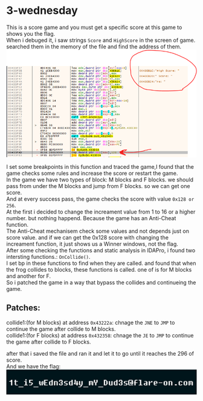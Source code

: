 # 3-wednesday

This is a score game and you must get a specific score at this game to shows you the flag.  
When i debuged it, i saw strings ```Score``` and ```HighScore``` in the screen of game. searched them in the memory of the file and find the address of them.  
![alt text](https://github.com/aleeamini/Flareon7-2020/blob/main/3/find_hotspot.png)  

I set some breakpoints in this function and traced the game,I found that the game checks some rules and increase the score or restart the game.  
In the game we have two types of block: M blocks and F blocks. we should pass from under the M blocks and jump from F blocks. so we can get one score.  
And at every success pass, the game checks the score with value ```0x128 or 256```.  
At the first i decided to change the increament value from 1 to 16 or a higher number. but nothing happend. Because the game has an Anti-Cheat function.  
The Anti-Cheat mechanisem check some values and not depends just on score value. and if we can get the 0x128 score with changing the increament function, it just shows us a  Winner windows, not the flag.  
After some checking the functions and static analysis in IDAPro, i found two intersting functions.: ```OnCollide()```.  
I set bp in these functions to find when they are called. and found that when the frog collides to blocks, these functions is called. one of is for M blocks and another for F.  
So i patched the game in a way that bypass the collides and continueing the game.  

## Patches:
collide1:(for M blocks) at address `0x43222a`: chnage the ```JNE``` to ```JMP``` to continue the game after collide to M blocks.  
collide1:(for F blocks) at address `0x432358`: chnage the ```JE``` to ```JMP``` to continue the game after collide to F blocks.  

after that i saved the file and ran it and let it to go until it reaches the 296 of score.  
And we have the flag:  
![alt text](https://github.com/aleeamini/Flareon7-2020/blob/main/3/flag.png)  
